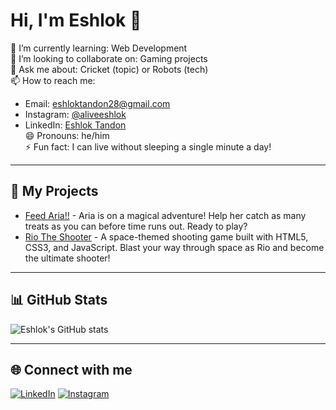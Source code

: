 # Hi, I'm Eshlok 👋

🌱 I’m currently learning: Web Development  
👾 I’m looking to collaborate on: Gaming projects  
💬 Ask me about: Cricket (topic) or Robots (tech)  
📫 How to reach me:  
- Email: [eshloktandon28@gmail.com](mailto:eshloktandon28@gmail.com)  
- Instagram: [@aliveeshlok](https://instagram.com/aliveeshlok)  
- LinkedIn: [Eshlok Tandon](https://www.linkedin.com/in/eshlok-tandon-a96966359?utm_source=share&utm_campaign=share_via&utm_content=profile&utm_medium=android_app)  
😄 Pronouns: he/him  
⚡ Fun fact: I can live without sleeping a single minute a day!

---

## 🚀 My Projects

- [Feed Aria!!](https://whoeshlok.github.io/FeedAria/Feed-Aria!!%20%E2%9C%A81.html) - Aria is on a magical adventure! Help her catch as many treats as you can before time runs out. Ready to play?
- [Rio The Shooter](https://whoeshlok.github.io/Rio-The-Shooter/) - A space-themed shooting game built with HTML5, CSS3, and JavaScript. Blast your way through space as Rio and become the ultimate shooter!
---

## 📊 GitHub Stats

![Eshlok's GitHub stats](https://github-readme-stats.vercel.app/api?username=whoeshlok&show_icons=true&theme=radical)

---

## 🌐 Connect with me

[![LinkedIn](https://img.shields.io/badge/LinkedIn-blue?logo=linkedin)](https://www.linkedin.com/in/eshlok-tandon-a96966359?utm_source=share&utm_campaign=share_via&utm_content=profile&utm_medium=android_app)
[![Instagram](https://img.shields.io/badge/Instagram-pink?logo=instagram)](https://instagram.com/aliveeshlok)
